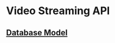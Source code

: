 # Video Streaming API

## [Database Model](https://app.eraser.io/workspace/COt3mP1MNTeLbMiDWnp2?origin=share)

